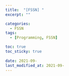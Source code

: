 ```yaml
---
title:  "[FSSN] "
excerpt: ""

categories:
  - FSSN
tags:
  - [Programming, FSSN]

toc: true
toc_sticky: true
 
date: 2021-09-
last_modified_at: 2021-09-
---
```

```
```

```
```

```
```

```
```